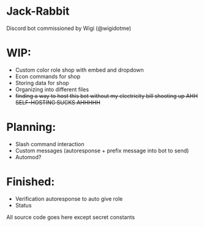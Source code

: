 # Jack-Rabbit
Discord bot commissioned by Wigi (@wigidotme)

# WIP:
- Custom color role shop with embed and dropdown
- Econ commands for shop
- Storing data for shop
- Organizing into different files
- ~~finding a way to host this bot without my electricity bill shooting up AHH SELF-HOSTING SUCKS AHHHHH~~

# Planning:
- Slash command interaction
- Custom messages (autoresponse + prefix message into bot to send)
- Automod?

# Finished:
- Verification autoresponse to auto give role
- Status

All source code goes here except secret constants
